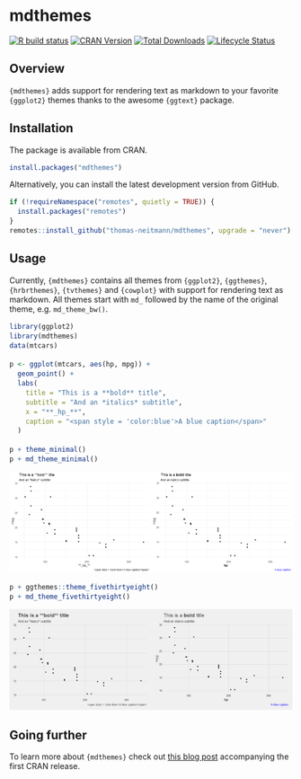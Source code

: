 mdthemes
================

[![R build
status](https://github.com/thomas-neitmann/mdthemes/workflows/R-CMD-check/badge.svg)](https://github.com/thomas-neitmann/mdthemes/actions)
[![CRAN
Version](https://www.r-pkg.org/badges/version/mdthemes?color=green)](https://cran.r-project.org/package=mdthemes)
[![Total
Downloads](http://cranlogs.r-pkg.org/badges/grand-total/mdthemes?color=green)](https://cran.r-project.org/package=mdthemes)
[![Lifecycle
Status](https://img.shields.io/badge/lifecycle-experimental-orange.svg)](https://www.tidyverse.org/lifecycle/#experimental)

## Overview

`{mdthemes}` adds support for rendering text as markdown to your
favorite `{ggplot2}` themes thanks to the awesome `{ggtext}` package.

## Installation

The package is available from CRAN.

``` r
install.packages("mdthemes")
```

Alternatively, you can install the latest development version from
GitHub.

``` r
if (!requireNamespace("remotes", quietly = TRUE)) {
  install.packages("remotes")
}
remotes::install_github("thomas-neitmann/mdthemes", upgrade = "never")
```

## Usage

Currently, `{mdthemes}` contains all themes from `{ggplot2}`,
`{ggthemes}`, `{hrbrthemes}`, `{tvthemes}` and `{cowplot}` with support
for rendering text as markdown. All themes start with `md_` followed by
the name of the original theme, e.g. `md_theme_bw()`.

``` r
library(ggplot2)
library(mdthemes)
data(mtcars)

p <- ggplot(mtcars, aes(hp, mpg)) +
  geom_point() +
  labs(
    title = "This is a **bold** title",
    subtitle = "And an *italics* subtitle",
    x = "**_hp_**",
    caption = "<span style = 'color:blue'>A blue caption</span>"
  )

p + theme_minimal()
p + md_theme_minimal()
```

<img src="man/figures/README-examples-1.png" width="50%" /><img src="man/figures/README-examples-2.png" width="50%" />

``` r
p + ggthemes::theme_fivethirtyeight()
p + md_theme_fivethirtyeight()
```

<img src="man/figures/README-examples_cont-1.png" width="50%" /><img src="man/figures/README-examples_cont-2.png" width="50%" />

## Going further

To learn more about `{mdthemes}` check out [this blog
post](https://thomasadventure.blog/posts/mdthemes-is-on-cran-markdown-powered-themes-for-ggplot2/)
accompanying the first CRAN release.
